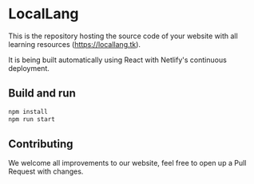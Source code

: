 # LocalLang
This is the repository hosting the source code of your website with all learning resources (https://locallang.tk).

It is being built automatically using React with Netlify's continuous deployment.

## Build and run
```sh
npm install
npm run start
```

## Contributing
We welcome all improvements to our website, feel free to open up a Pull Request with changes.